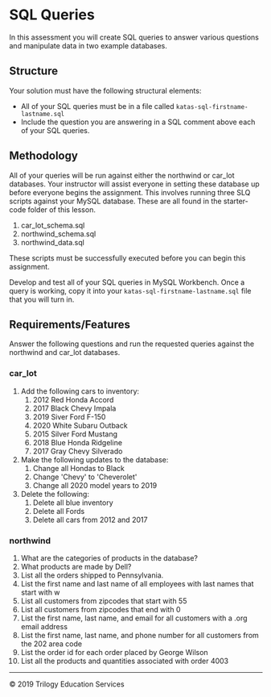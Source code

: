 # SQL Queries

In this assessment you will create SQL queries to answer various questions and manipulate data in two example databases.

## Structure
Your solution must have the following structural elements:

* All of your SQL queries must be in a file called ```katas-sql-firstname-lastname.sql```
* Include the question you are answering in a SQL comment above each of your SQL queries.

## Methodology

All of your queries will be run against either the northwind or car_lot databases. Your instructor will assist everyone in setting these database up before everyone begins the assignment. This involves running three SLQ scripts against your MySQL database. These are all found in the starter-code folder of this lesson.

1. car_lot_schema.sql
1. northwind_schema.sql
1. northwind_data.sql

These scripts must be successfully executed before you can begin this assignment.

Develop and test all of your SQL queries in MySQL Workbench. Once a query is working, copy it into your ```katas-sql-firstname-lastname.sql``` file that you will turn in.

## Requirements/Features
Answer the following questions and run the requested queries against the northwind and car_lot databases.

### car_lot

1. Add the following cars to inventory:
    1. 2012 Red Honda Accord
    1. 2017 Black Chevy Impala
    1. 2019 Siver Ford F-150
    1. 2020 White Subaru Outback
    1. 2015 Silver Ford Mustang
    1. 2018 Blue Honda Ridgeline
    1. 2017 Gray Chevy Silverado
1. Make the following updates to the database:
    1. Change all Hondas to Black
    1. Change 'Chevy' to 'Cheverolet'
    1. Change all 2020 model years to 2019
1. Delete the following:
    1. Delete all blue inventory
    1. Delete all Fords
    1. Delete all cars from 2012 and 2017

### northwind

1. What are the categories of products in the database?
1. What products are made by Dell?
1. List all the orders shipped to Pennsylvania.
1. List the first name and last name of all employees with last names that start with w
1. List all customers from zipcodes that start with 55
1. List all customers from zipcodes that end with 0
1. List the first name, last name, and email for all customers with a .org email address
1. List the first name, last name, and phone number for all customers from the 202 area code
1. List the order id for each order placed by George Wilson
1. List all the products and quantities associated with order 4003

---

© 2019 Trilogy Education Services





